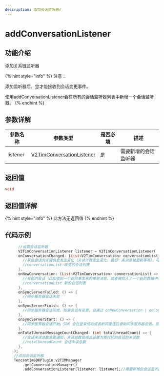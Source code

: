 ```yaml
---
description: 添加会话监听器√
---
```


# addConversationListener

## 功能介绍

添加关系链监听器

{% hint style="info" %}
注意：

添加监听器后，您才能接收到会话变更事件。

使用addConversationListener会在所有的会话监听器列表中新增一个会话监听器。
{% endhint %}

## 参数详解

| 参数名称     | 参数类型                                                                                | 是否必填 | 描述         |
| -------- | ----------------------------------------------------------------------------------- | ---- | ---------- |
| listener | [V2TimConversationListener](../guan-jian-lei/listener/v2timconversationlistener.md) | 是    | 需要新增的会话监听器 |

## 返回值

```dart
void
```

## 返回值详解

{% hint style="info" %}
此方法无返回值
{% endhint %}

## 代码示例

```dart
      //设置会话监听器
      V2TimConversationListener listener = V2TimConversationListener(
      onConversationChanged: (List<V2TimConversation> conversationList) => {
        //某些会话的关键信息发生变化（未读计数发生变化、最后一条消息被更新等等），可以根据会话的 lastMessage -> timestamp 重新对会话列表做排序
        //conversationList 改变的会话列表
      },
      onNewConversation: (List<V2TimConversation> conversationList) => {
        //有新的会话（比如收到一个新同事发来的单聊消息、或者被拉入了一个新的群组中），可以根据会话的 lastMessage -> timestamp 重新对会话列表做排序
        //conversationList 新的会话列表
      },
      onSyncServerFailed: () => {
        //同步服务器会话失败
      },
      onSyncServerFinish: () => {
        //同步服务器会话完成，如果会话有变更，会通过 onNewConversation | onConversationChanged 回调告知客户
      },
      onSyncServerStart: () => {
        //同步服务器会话开始，SDK 会在登录成功或者断网重连后自动同步服务器会话，您可以监听这个事件做一些 UI 进度展示操作。
      },
      onTotalUnreadMessageCountChanged: (int totalUnreadCount) => {
        //会话未读总数变更通知，未读总数会减去设置为免打扰的会话的未读数
        //totalUnreadCount 会话未读总数
      },
    );
    //添加会话监听器
    TencentImSDKPlugin.v2TIMManager
        .getConversationManager()
        .addConversationListener(listener: listener);//需要新增的会话监听器
```
